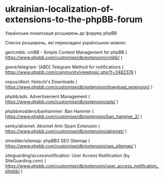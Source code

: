 # ukrainian-localization-of-extensions-to-the-phpBB-forum
Українська локалізація розширень до форуму phpBB

Список розширень, які перекладені українською мовою:

ger/cmbb: cmBB - Simple Content Management for phpBB ( https://www.phpbb.com/customise/db/extension/cmbb/ )

gsere/telegram: [ABD] Telegram Method for notifications ( https://www.phpbb.com/community/viewtopic.php?t=2482376 )

oxpus/dlext: Hotschi's Downloads ( https://www.phpbb.com/customise/db/extension/download_extension/ )

phpbb/ads: Advertisement Management ( https://www.phpbb.com/customise/db/extension/ads/ )

phpbbmodders/banhammer: Ban Hammer ( https://www.phpbb.com/customise/db/extension/ban_hammer_2/ )

senky/akismet: Akismet Anti-Spam Extension ( https://www.phpbb.com/customise/db/extension/akismet/ )

shredder/sitemap: phpBB3 SEO Sitemap ( https://www.phpbb.com/customise/db/extension/seo_sitemap/ )

siteguarding/accessnotification: User Access Notification (by SiteGuarding.com) ( https://www.phpbb.com/customise/db/extension/user_access_notification_phpbb/ )